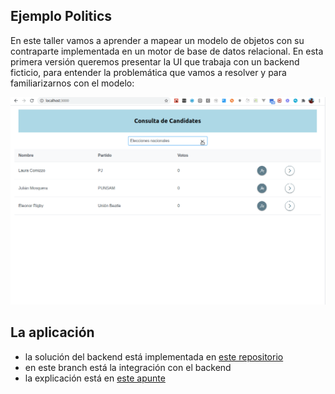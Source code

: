 ## Ejemplo Politics

En este taller vamos a aprender a mapear un modelo de objetos con su contraparte implementada en un motor de base de datos relacional. En esta primera versión queremos presentar la UI que trabaja con un backend ficticio, para entender la problemática que vamos a resolver y para familiarizarnos con el modelo:

![demo](./videos/demoNueva.gif)

## La aplicación

- la solución del backend está implementada en [este repositorio](https://github.com/uqbar-project/eg-politics-react)
- en este branch está la integración con el backend
- la explicación está en [este apunte](https://docs.google.com/document/d/13vAmPKbWfWpRWze3AhLwnCHfWktfIIXnju3PD_tzyW4/edit)
